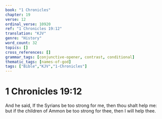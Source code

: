 ```yaml
---
book: "1 Chronicles"
chapter: 19
verse: 12
ordinal_verse: 10920
ref: "1 Chronicles 19:12"
translation: "KJV"
genre: "History"
word_count: 32
topics: []
cross_references: []
grammar_tags: [conjunctive-opener, contrast, conditional]
thematic_tags: [names-of-god]
tags: ["Bible","KJV","1-Chronicles"]
---
```


# 1 Chronicles 19:12

And he said, If the Syrians be too strong for me, then thou shalt help me: but if the children of Ammon be too strong for thee, then I will help thee.
